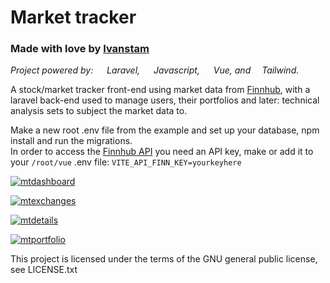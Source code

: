 # Market tracker
### Made with love by [Ivanstam](https://github.com/Ivanstam)

*Project powered by:
<img src="https://cdn.jsdelivr.net/gh/devicons/devicon/icons/laravel/laravel-plain.svg" width="14"/> Laravel,
<img src="https://cdn.jsdelivr.net/gh/devicons/devicon/icons/javascript/javascript-plain.svg" width="14"/> Javascript,
<img src="https://cdn.jsdelivr.net/gh/devicons/devicon/icons/vuejs/vuejs-original.svg" width="14"/> Vue, and
<img src="https://cdn.jsdelivr.net/gh/devicons/devicon/icons/tailwindcss/tailwindcss-plain.svg" width="14"/>Tailwind.*

A stock/market tracker front-end using market data from [Finnhub](https://finnhub.io/), with a laravel
back-end used to manage users, their portfolios and later: technical analysis sets to subject the market data to.

Make a new root .env file from the example and set up your database, npm install and run the migrations.  
In order to access the [Finnhub API](https://finnhub.io/docs/api) you need an API
key, make or add it to your `/root/vue` .env file:
```VITE_API_FINN_KEY=yourkeyhere```

<a href="https://ibb.co/L5b8vxF"><img src="https://i.ibb.co/TLpkr4f/mtdashboard.png" alt="mtdashboard" border="0"></a>

<a href="https://ibb.co/V2zJfry"><img src="https://i.ibb.co/vZTV0g5/mtexchanges.png" alt="mtexchanges" border="0"></a>

<a href="https://ibb.co/THCnFvK"><img src="https://i.ibb.co/xM4cRCm/mtdetails.png" alt="mtdetails" border="0"></a>

<a href="https://ibb.co/dPTxLg5"><img src="https://i.ibb.co/1rgjd6m/mtportfolio.png" alt="mtportfolio" border="0"></a>

This project is licensed under the terms of the GNU general public license, see LICENSE.txt
